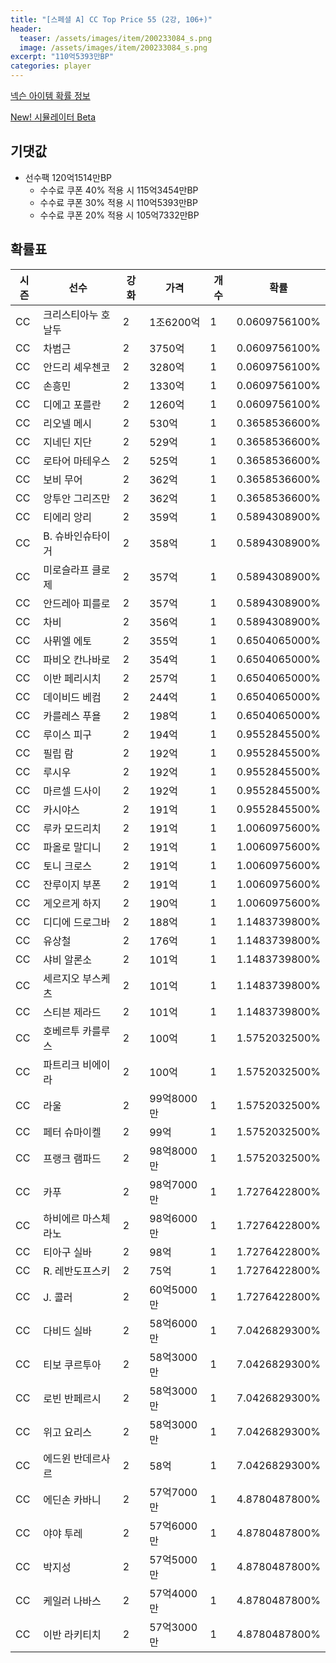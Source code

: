 ```yaml
---
title: "[스페셜 A] CC Top Price 55 (2강, 106+)"
header:
  teaser: /assets/images/item/200233084_s.png
  image: /assets/images/item/200233084_s.png
excerpt: "110억5393만BP"
categories: player
---
```

[넥슨 아이템 확률 정보](http://iteminfo.nexon.com/probability/fco?sn=7427)

[New! 시뮬레이터 Beta](/simulator/7427)
## 기댓값
- 선수팩 120억1514만BP
  - 수수료 쿠폰 40% 적용 시 115억3454만BP
  - 수수료 쿠폰 30% 적용 시 110억5393만BP
  - 수수료 쿠폰 20% 적용 시 105억7332만BP


## 확률표

|시즌|선수|강화|가격|개수|확률|
|---|---|---|---|---|---|
|CC|크리스티아누 호날두|2|1조6200억|1|0.0609756100%|
|CC|차범근|2|3750억|1|0.0609756100%|
|CC|안드리 셰우첸코|2|3280억|1|0.0609756100%|
|CC|손흥민|2|1330억|1|0.0609756100%|
|CC|디에고 포를란|2|1260억|1|0.0609756100%|
|CC|리오넬 메시|2|530억|1|0.3658536600%|
|CC|지네딘 지단|2|529억|1|0.3658536600%|
|CC|로타어 마테우스|2|525억|1|0.3658536600%|
|CC|보비 무어|2|362억|1|0.3658536600%|
|CC|앙투안 그리즈만|2|362억|1|0.3658536600%|
|CC|티에리 앙리|2|359억|1|0.5894308900%|
|CC|B. 슈바인슈타이거|2|358억|1|0.5894308900%|
|CC|미로슬라프 클로제|2|357억|1|0.5894308900%|
|CC|안드레아 피를로|2|357억|1|0.5894308900%|
|CC|차비|2|356억|1|0.5894308900%|
|CC|사뮈엘 에토|2|355억|1|0.6504065000%|
|CC|파비오 칸나바로|2|354억|1|0.6504065000%|
|CC|이반 페리시치|2|257억|1|0.6504065000%|
|CC|데이비드 베컴|2|244억|1|0.6504065000%|
|CC|카를레스 푸욜|2|198억|1|0.6504065000%|
|CC|루이스 피구|2|194억|1|0.9552845500%|
|CC|필립 람|2|192억|1|0.9552845500%|
|CC|루시우|2|192억|1|0.9552845500%|
|CC|마르셀 드사이|2|192억|1|0.9552845500%|
|CC|카시야스|2|191억|1|0.9552845500%|
|CC|루카 모드리치|2|191억|1|1.0060975600%|
|CC|파올로 말디니|2|191억|1|1.0060975600%|
|CC|토니 크로스|2|191억|1|1.0060975600%|
|CC|잔루이지 부폰|2|191억|1|1.0060975600%|
|CC|게오르게 하지|2|190억|1|1.0060975600%|
|CC|디디에 드로그바|2|188억|1|1.1483739800%|
|CC|유상철|2|176억|1|1.1483739800%|
|CC|샤비 알론소|2|101억|1|1.1483739800%|
|CC|세르지오 부스케츠|2|101억|1|1.1483739800%|
|CC|스티븐 제라드|2|101억|1|1.1483739800%|
|CC|호베르투 카를루스|2|100억|1|1.5752032500%|
|CC|파트리크 비에이라|2|100억|1|1.5752032500%|
|CC|라울|2|99억8000만|1|1.5752032500%|
|CC|페터 슈마이켈|2|99억|1|1.5752032500%|
|CC|프랭크 램파드|2|98억8000만|1|1.5752032500%|
|CC|카푸|2|98억7000만|1|1.7276422800%|
|CC|하비에르 마스체라노|2|98억6000만|1|1.7276422800%|
|CC|티아구 실바|2|98억|1|1.7276422800%|
|CC|R. 레반도프스키|2|75억|1|1.7276422800%|
|CC|J. 콜러|2|60억5000만|1|1.7276422800%|
|CC|다비드 실바|2|58억6000만|1|7.0426829300%|
|CC|티보 쿠르투아|2|58억3000만|1|7.0426829300%|
|CC|로빈 반페르시|2|58억3000만|1|7.0426829300%|
|CC|위고 요리스|2|58억3000만|1|7.0426829300%|
|CC|에드윈 반데르사르|2|58억|1|7.0426829300%|
|CC|에딘손 카바니|2|57억7000만|1|4.8780487800%|
|CC|야야 투레|2|57억6000만|1|4.8780487800%|
|CC|박지성|2|57억5000만|1|4.8780487800%|
|CC|케일러 나바스|2|57억4000만|1|4.8780487800%|
|CC|이반 라키티치|2|57억3000만|1|4.8780487800%|
